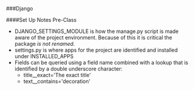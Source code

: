 ###Django

####Set Up Notes Pre-Class
* DJANGO_SETTINGS_MODULE is how the manage.py script is made aware of the project environment. Because of this it is critical the package _is not renamed._
* settings.py is where apps for the project are identified and installed under INSTALLED_APPS
* Fields can be queried using a field name combined with a lookup that is identified by a double underscore character:
    * title__exact='The exact title'
    * text__contains='decoration'
